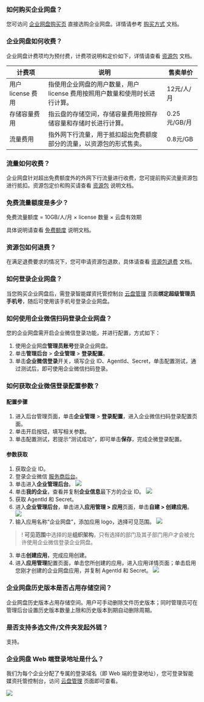 ### 如何购买企业网盘？

您可访问 [企业网盘购买页](https://console.cloud.tencent.com/smh/buy-instance) 直接选购企业网盘。详情请参考 [购买方式](https://cloud.tencent.com/document/product/1339/68343) 文档。

### 企业网盘如何收费？

企业网盘计费项均为预付费，计费项说明和定价如下，详情请查看 [资源包](https://cloud.tencent.com/document/product/1339/68342) 文档。

| 计费项             | 说明                                                         | 售卖单价     |
| ------------------ | ------------------------------------------------------------ | ------------ |
| 用户 license 费用  | 指使用企业网盘的用户数量，用户 license 费用按照用户数量和使用时长进行计算。 | 12元/人/月   |
| 存储容量费用       | 指云盘的存储空间，存储容量费用按照存储容量和存储时长进行计算。 | 0.25元/GB/月 |
| 流量费用           | 指外网下行流量，用于抵扣超出免费额度部分的流量，以资源包的形式售卖。 |   0.8元/GB    |


### 流量如何收费？
企业网盘针对超出免费额度外的外网下行流量进行收费，您可提前购买流量资源包进行抵扣。资源包定价和购买请查看 [资源包](https://cloud.tencent.com/document/product/1339/68342) 说明文档。

### 免费流量额度是多少？

免费流量额度 = 10GB/人/月 × license 数量 × 云盘有效期 

具体说明请查看 [免费额度](https://cloud.tencent.com/document/product/1339/68344) 说明文档。

### 资源包如何退费？

在满足退费要求的情况下，您可申请资源包退款，具体请查看 [资源包退费](https://cloud.tencent.com/document/product/1339/68342#.E8.B5.84.E6.BA.90.E5.8C.85.E9.80.80.E8.B4.B9) 文档。

### 如何登录企业网盘？

当您购买企业网盘后，需登录智能媒资托管控制台 [云盘管理](https://console.cloud.tencent.com/smh/official-list) 页面**绑定超级管理员手机号**，随后可使用该手机号登录企业网盘。

### 如何使用企业微信扫码登录企业网盘？

您的企业网盘需开启企业微信登录功能，并进行配置，方式如下：

1. 使用企业网盘**管理员账号**登录企业网盘。
2. 单击**管理后台** > **企业管理** > **登录配置**。
3. 单击**企业微信登录**开关，填写企业 ID、AgentId、Secret，单击配置测试，通过测试后，即可使用企业微信扫码登录。

### 如何获取企业微信登录配置参数？

#### 配置步骤

1. 进入后台管理页面，单击**企业管理** > **登录配置**，进入企业微信扫码登录配置页面。
2. 单击开启按钮，填写相关参数。
3. 单击配置测试，若提示“测试成功”，即可单击**保存**，完成企微登录配置。

#### 参数获取

1. 获取企业 ID。
 1. 登录企业微信 [服务商后台](https://open.work.weixin.qq.com/wwopen/login)。
 2. 单击进入**企业管理后台**。
![](https://qcloudimg.tencent-cloud.cn/raw/bb5fb29794ddb121d0df4490154175bf.png)
 3. 单击**我的企业**，查看并复制**企业信息**最下方的企业 ID。
![](https://qcloudimg.tencent-cloud.cn/raw/e9c57af8ebe1d68e9319cead93a4855c.png)
2. 获取 AgentId 和 Secret。
 1. 进入**企业管理后台**，单击进入**应用管理 > 应用**页面，单击**自建 > 创建应用**。
![](https://qcloudimg.tencent-cloud.cn/raw/312eff7c649b345586b9ed9fb75dea03.png)
 2. 输入应用名称“企业网盘”，添加应用 logo，选择可见范围。
![](https://qcloudimg.tencent-cloud.cn/raw/b76f78bc1187f71b6560e4a5776892b2.png)
>! **可见范围**中选择的是**组织架构**，只有选择的部门及其子部门用户才会被允许使用企业微信登录企业网盘。
>
 3. 单击**创建应用**，完成应用创建。
 4. 进入**应用管理**配置页面，单击您所创建的应用，进入应用详情页面；单击启用您刚才创建的企业网盘应用，并复制 AgentId 和 Secret。
![](https://qcloudimg.tencent-cloud.cn/raw/b801aa40720a273df334a69efa7f5990.png)

### 企业网盘历史版本是否占用存储空间？

企业网盘历史版本占用存储空间。用户可手动删除文件历史版本；同时管理员可在管理后台设置历史版本数量上限和历史版本到期自动删除周期。

### 是否支持多选文件/文件夹发起外链？
支持。

### 企业网盘 Web 端登录地址是什么？

我们为每个企业分配了专属的登录域名（即 Web 端的登录地址），您可登录智能媒资托管控制台，访问 [云盘管理](https://console.cloud.tencent.com/smh/official-list) 页面即可查看。

![](https://qcloudimg.tencent-cloud.cn/raw/c6592c9a703f35cf1185f4538c0e3285.png)
